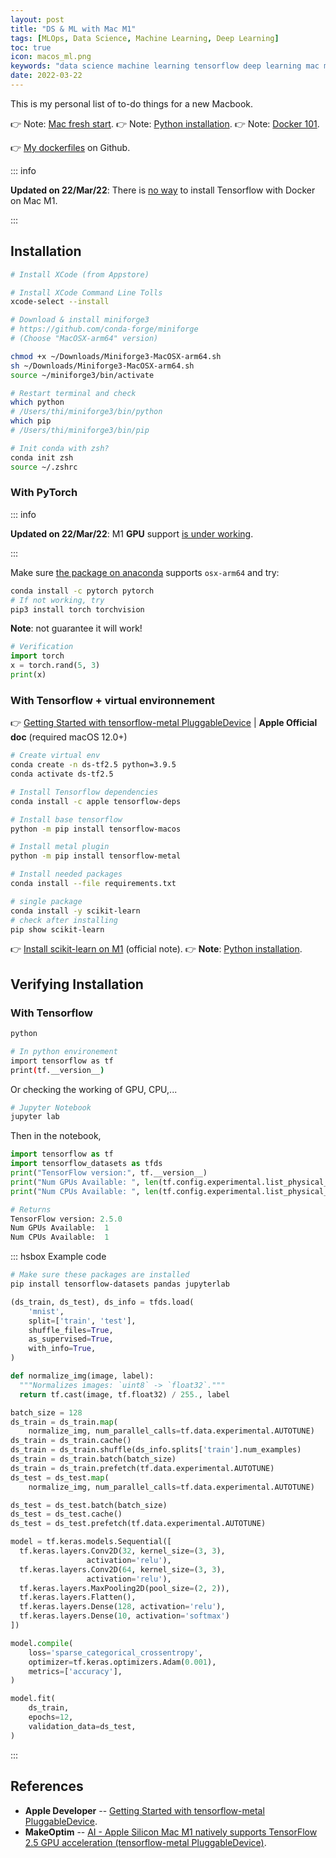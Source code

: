 ```yaml
---
layout: post
title: "DS & ML with Mac M1"
tags: [MLOps, Data Science, Machine Learning, Deep Learning]
toc: true
icon: macos_ml.png
keywords: "data science machine learning tensorflow deep learning mac m1 macos apple getting start installation python pip package docker images arm chip max m1max m1pro pro"
date: 2022-03-22
---
```


This is my personal list of to-do things for a new Macbook.

👉 Note: [Mac fresh start](/fresh-install-macos/).
👉 Note: [Python installation](/python-installation/).
👉 Note: [Docker 101](/docker/).

👉 [My dockerfiles](https://github.com/dinhanhthi/my-dockerfiles/tree/master/docker-ai) on Github.

::: info

**Updated on 22/Mar/22**: There is [no way](https://github.com/tensorflow/tensorflow/issues/52845) to install Tensorflow with Docker on Mac M1.

:::

## Installation

``` bash
# Install XCode (from Appstore)

# Install XCode Command Line Tolls
xcode-select --install

# Download & install miniforge3
# https://github.com/conda-forge/miniforge
# (Choose "MacOSX-arm64" version)

chmod +x ~/Downloads/Miniforge3-MacOSX-arm64.sh
sh ~/Downloads/Miniforge3-MacOSX-arm64.sh
source ~/miniforge3/bin/activate

# Restart terminal and check
which python
# /Users/thi/miniforge3/bin/python
which pip
# /Users/thi/miniforge3/bin/pip
```

``` bash
# Init conda with zsh?
conda init zsh
source ~/.zshrc
```

### With PyTorch

::: info

**Updated on 22/Mar/22**: M1 **GPU** support [is under working](https://github.com/pytorch/pytorch/issues/47702#issuecomment-965625139).

:::

Make sure [the package on anaconda](https://anaconda.org/pytorch/pytorch) supports `osx-arm64` and try:

```bash
conda install -c pytorch pytorch
# If not working, try
pip3 install torch torchvision
```

**Note**: not guarantee it will work!

```python
# Verification
import torch
x = torch.rand(5, 3)
print(x)
```

### With Tensorflow + virtual environnement

:point_right: [Getting Started with tensorflow-metal PluggableDevice](https://developer.apple.com/metal/tensorflow-plugin/) | **Apple Official doc** (required macOS 12.0+)

``` bash
# Create virtual env
conda create -n ds-tf2.5 python=3.9.5
conda activate ds-tf2.5

# Install Tensorflow dependencies
conda install -c apple tensorflow-deps

# Install base tensorflow
python -m pip install tensorflow-macos

# Install metal plugin
python -m pip install tensorflow-metal
```

``` bash
# Install needed packages
conda install --file requirements.txt

# single package
conda install -y scikit-learn
# check after installing
pip show scikit-learn
```

:point_right: [Install scikit-learn on M1](https://scikit-learn.org/stable/install.html#installing-on-apple-silicon-m1-hardware) (official note).
:point_right: **Note**: [Python installation](/python-installation/).

## Verifying Installation

### With Tensorflow

``` bash
python

# In python environement
import tensorflow as tf
print(tf.__version__)
```

Or checking the working of GPU, CPU,...

``` bash
# Jupyter Notebook
jupyter lab
```

Then in the notebook,

```python
import tensorflow as tf
import tensorflow_datasets as tfds
print("TensorFlow version:", tf.__version__)
print("Num GPUs Available: ", len(tf.config.experimental.list_physical_devices('GPU')))
print("Num CPUs Available: ", len(tf.config.experimental.list_physical_devices('CPU')))

# Returns
TensorFlow version: 2.5.0
Num GPUs Available:  1
Num CPUs Available:  1
```

::: hsbox Example code

```bash
# Make sure these packages are installed
pip install tensorflow-datasets pandas jupyterlab
```

```python
(ds_train, ds_test), ds_info = tfds.load(
    'mnist',
    split=['train', 'test'],
    shuffle_files=True,
    as_supervised=True,
    with_info=True,
)

def normalize_img(image, label):
  """Normalizes images: `uint8` -> `float32`."""
  return tf.cast(image, tf.float32) / 255., label

batch_size = 128
ds_train = ds_train.map(
    normalize_img, num_parallel_calls=tf.data.experimental.AUTOTUNE)
ds_train = ds_train.cache()
ds_train = ds_train.shuffle(ds_info.splits['train'].num_examples)
ds_train = ds_train.batch(batch_size)
ds_train = ds_train.prefetch(tf.data.experimental.AUTOTUNE)
ds_test = ds_test.map(
    normalize_img, num_parallel_calls=tf.data.experimental.AUTOTUNE)

ds_test = ds_test.batch(batch_size)
ds_test = ds_test.cache()
ds_test = ds_test.prefetch(tf.data.experimental.AUTOTUNE)

model = tf.keras.models.Sequential([
  tf.keras.layers.Conv2D(32, kernel_size=(3, 3),
                 activation='relu'),
  tf.keras.layers.Conv2D(64, kernel_size=(3, 3),
                 activation='relu'),
  tf.keras.layers.MaxPooling2D(pool_size=(2, 2)),
  tf.keras.layers.Flatten(),
  tf.keras.layers.Dense(128, activation='relu'),
  tf.keras.layers.Dense(10, activation='softmax')
])

model.compile(
    loss='sparse_categorical_crossentropy',
    optimizer=tf.keras.optimizers.Adam(0.001),
    metrics=['accuracy'],
)

model.fit(
    ds_train,
    epochs=12,
    validation_data=ds_test,
)
```

:::

## References

- **Apple Developer** -- [Getting Started with tensorflow-metal PluggableDevice](https://developer.apple.com/metal/tensorflow-plugin/).
- **MakeOptim** -- [AI - Apple Silicon Mac M1 natively supports TensorFlow 2.5 GPU acceleration (tensorflow-metal PluggableDevice)](https://makeoptim.com/en/deep-learning/tensorflow-metal).